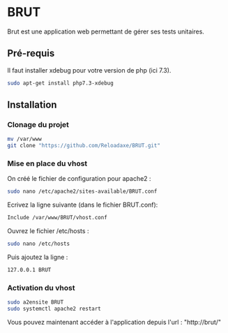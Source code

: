 # BRUT

Brut est une application web permettant de gérer ses tests unitaires.

## Pré-requis

Il faut installer xdebug pour votre version de php (ici 7.3).

```bash
sudo apt-get install php7.3-xdebug
```

## Installation

### Clonage du projet

```bash
mv /var/www
git clone "https://github.com/Reloadaxe/BRUT.git"
```

### Mise en place du vhost

On créé le fichier de configuration pour apache2 :
```bash
sudo nano /etc/apache2/sites-available/BRUT.conf
```

Ecrivez la ligne suivante (dans le fichier BRUT.conf):
```bash
Include /var/www/BRUT/vhost.conf
```

Ouvrez le fichier /etc/hosts :
```bash
sudo nano /etc/hosts
```

Puis ajoutez la ligne :
```bash
127.0.0.1 BRUT
```

### Activation du vhost 

```bash
sudo a2ensite BRUT
sudo systemctl apache2 restart
```

Vous pouvez maintenant accéder à l'application depuis l'url : "http://brut/"